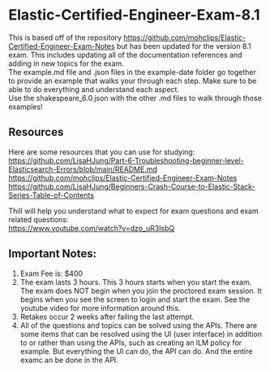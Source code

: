 # Elastic-Certified-Engineer-Exam-8.1

This is based off of the repository https://github.com/mohclips/Elastic-Certified-Engineer-Exam-Notes but has been updated for the version 8.1 exam. This includes updating all of the documentation references and adding in new topics for the exam.
<br>
The example.md file and .json files in the example-date folder go together to provide an example that walks your through each step. Make sure to be able to do everything and understand each aspect. 
<br>
Use the shakespeare_6.0.json with the other .md files to walk through those examples!
<br>
## Resources
Here are some resources that you can use for studying: <br>
https://github.com/LisaHJung/Part-6-Troubleshooting-beginner-level-Elasticsearch-Errors/blob/main/README.md <br>
https://github.com/mohclips/Elastic-Certified-Engineer-Exam-Notes <br>
https://github.com/LisaHJung/Beginners-Crash-Course-to-Elastic-Stack-Series-Table-of-Contents <br>

Thill will help you understand what to expect for exam questions and exam related questions: <br>
https://www.youtube.com/watch?v=dzo_uR3IsbQ
 
## Important Notes:
1) Exam Fee is: $400
2) The exam lasts 3 hours. This 3 hours starts when you start the exam. The exam does NOT begin when you join the proctored exam session. It begins when you see the screen to login and start the exam. See the youtube video for more information around this.
3) Retakes occur 2 weeks after failing the last attempt.
4) All of the questions and topics can be solved using the APIs. There are some items that can be resolved using the UI (user interface) in addition to or rather than using the APIs, such as creating an ILM policy for example. But everything the UI can do, the API can do. And the entire examc an be done in the API.
